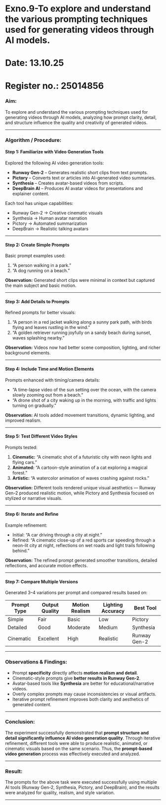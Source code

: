 # Exno.9-To explore and understand the various prompting techniques used for generating videos through AI models. 

# Date: 13.10.25
# Register no.: 25014856

### **Aim:**

To explore and understand the various prompting techniques used for generating videos through AI models, analyzing how prompt clarity, detail, and structure influence the quality and creativity of generated videos.

---

### **Algorithm / Procedure:**

#### **Step 1: Familiarize with Video Generation Tools**

Explored the following AI video generation tools:

* **Runway Gen-2** – Generates realistic short clips from text prompts.
* **Pictory** – Converts text or articles into AI-generated video summaries.
* **Synthesia** – Creates avatar-based videos from scripts.
* **DeepBrain AI** – Produces AI avatar videos for presentations and explainer content.

Each tool has unique capabilities:

* Runway Gen-2 → Creative cinematic visuals
* Synthesia → Human avatar narration
* Pictory → Automated summarization
* DeepBrain → Realistic talking avatars

---

#### **Step 2: Create Simple Prompts**

Basic prompt examples used:

1. “A person walking in a park.”
2. “A dog running on a beach.”

**Observation:**
Generated short clips were minimal in context but captured the main subject and basic motion.

---

#### **Step 3: Add Details to Prompts**

Refined prompts for better visuals:

1. “A person in a red jacket walking along a sunny park path, with birds flying and leaves rustling in the wind.”
2. “A golden retriever running joyfully on a sandy beach during sunset, waves splashing nearby.”

**Observation:**
Videos now had better scene composition, lighting, and richer background elements.

---

#### **Step 4: Include Time and Motion Elements**

Prompts enhanced with timing/camera details:

* “A time-lapse video of the sun setting over the ocean, with the camera slowly zooming out from a beach.”
* “A drone shot of a city waking up in the morning, with traffic and lights turning on gradually.”

**Observation:**
AI tools added movement transitions, dynamic lighting, and improved realism.

---

#### **Step 5: Test Different Video Styles**

Prompts tested:

1. **Cinematic:** “A cinematic shot of a futuristic city with neon lights and flying cars.”
2. **Animated:** “A cartoon-style animation of a cat exploring a magical forest.”
3. **Artistic:** “A watercolor animation of waves crashing against rocks.”

**Observation:**
Different tools rendered unique visual aesthetics — Runway Gen-2 produced realistic motion, while Pictory and Synthesia focused on stylized or narrative visuals.

---

#### **Step 6: Iterate and Refine**

Example refinement:

* Initial: “A car driving through a city at night.”
* Refined: “A cinematic close-up of a red sports car speeding through a neon-lit city at night, reflections on wet roads and light trails following behind.”

**Observation:**
The refined prompt generated smoother transitions, detailed reflections, and accurate motion effects.

---

#### **Step 7: Compare Multiple Versions**

Generated 3–4 variations per prompt and compared results based on:

| **Prompt Type** | **Output Quality** | **Motion Realism** | **Lighting Accuracy** | **Best Tool** |
| --------------- | ------------------ | ------------------ | --------------------- | ------------- |
| Simple          | Fair               | Basic              | Low                   | Pictory       |
| Detailed        | Good               | Moderate           | Medium                | Synthesia     |
| Cinematic       | Excellent          | High               | Realistic             | Runway Gen-2  |

---

### **Observations & Findings:**

* Prompt **specificity** directly affects **motion realism and detail**.
* Cinematic-style prompts give **better results in Runway Gen-2**.
* Avatar-based tools like **Synthesia** are better for educational/narrative videos.
* Overly complex prompts may cause inconsistencies or visual artifacts.
* Iterative prompt refinement improves both clarity and aesthetics of generated content.

---

### **Conclusion:**

The experiment successfully demonstrated that **prompt structure and detail significantly influence AI video generation quality**. Through iterative refinement, different tools were able to produce realistic, animated, or cinematic visuals based on the same scenario.
Thus, the **prompt-based video generation** process was effectively executed and analyzed.

---

### **Result:**

The prompts for the above task were executed successfully using multiple AI tools (Runway Gen-2, Synthesia, Pictory, and DeepBrain), and the results were analyzed for quality, realism, and style variation.

---



